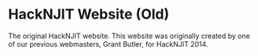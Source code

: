 # HackNJIT Website (Old)
The original HackNJIT website. This website was originally created by one of our previous webmasters, Grant Butler, for HackNJIT 2014.
